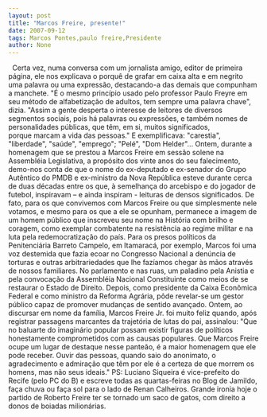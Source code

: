```yaml
---
layout: post
title: "Marcos Freire, presente!"
date: 2007-09-12
tags: Marcos Pontes,paulo freire,Presidente
author: None
---
```

&nbsp;
Certa vez, numa conversa com um jornalista amigo, editor de primeira p&aacute;gina, ele nos explicava o porqu&ecirc; de grafar em caixa alta e em negrito uma palavra ou uma express&atilde;o, destacando-a das demais que compunham a manchete.
&quot;&Eacute; o mesmo princ&iacute;pio usado pelo professor Paulo Freyre em seu m&eacute;todo de alfabetiza&ccedil;&atilde;o de adultos, tem sempre uma palavra chave&quot;, dizia. &quot;Assim a gente desperta o interesse de leitores de diversos segmentos sociais, pois h&aacute; palavras ou express&otilde;es, e tamb&eacute;m nomes de personalidades p&uacute;blicas, que t&ecirc;m, em si, muitos significados, porque&nbsp;marcam a vida das pessoas.&quot;
E exemplificava: &quot;carestia&quot;, &quot;liberdade&quot;, &quot;sa&uacute;de&quot;, &quot;emprego&quot;; &quot;Pel&eacute;&quot;, &quot;Dom Helder&quot;...
Ontem, durante a homenagem que se prestou a Marcos Freire em sess&atilde;o solene na Assembl&eacute;ia Legislativa, a prop&oacute;sito dos vinte anos do seu falecimento, demo-nos conta de que o nome do ex-deputado e ex-senador do Grupo Aut&ecirc;ntico do PMDB e ex-ministro da Nova Rep&uacute;blica esteve durante cerca de duas d&eacute;cadas entre os que, &agrave; semelhan&ccedil;a do arcebispo e do jogador de futebol, inspiravam &ndash; e ainda inspiram - leituras de densos significados.
De fato, para os que convivemos com Marcos Freire ou que simplesmente nele votamos, e mesmo para os que a ele se opunham, permanece a imagem de um homem p&uacute;blico que inscreveu seu nome na Hist&oacute;ria com brilho e coragem, como exemplar combatente na resist&ecirc;ncia ao regime militar e na luta pela redemocratiza&ccedil;&atilde;o do pa&iacute;s.
Para os presos pol&iacute;ticos da Penitenci&aacute;ria Barreto Campelo, em Itamarac&aacute;, por exemplo, Marcos foi uma voz destemida que fazia ecoar no Congresso Nacional a den&uacute;ncia de torturas e outras arbitrariedades que lhe faz&iacute;amos chegar &agrave;s m&atilde;os atrav&eacute;s de nossos familiares. No parlamento e nas ruas, um paladino pela Anistia e pela convoca&ccedil;&atilde;o da Assembl&eacute;ia Nacional Constituinte como meios de se restaurar o Estado de Direito.
Depois, como presidente da Caixa Econ&ocirc;mica Federal e como ministro da Reforma Agr&aacute;ria, p&ocirc;de revelar-se um gestor p&uacute;blico capaz de promover mudan&ccedil;as de sentido avan&ccedil;ado.
Ontem, ao discursar em nome da fam&iacute;lia, Marcos Freire Jr. foi muito feliz quando, ap&oacute;s registrar passagens marcantes da trajet&oacute;ria de lutas do pai, assinalou: &quot;Que no baluarte do imagin&aacute;rio popular possam existir figuras de pol&iacute;ticos honestamente comprometidos com as causas populares. Que Marcos Freire ocupe um lugar de destaque nesse pante&atilde;o, &eacute; a maior homenagem que ele pode receber. Ouvir das pessoas, quando saio do anonimato, o agradecimento e admira&ccedil;&atilde;o que t&ecirc;m por ele &eacute; a certeza de que morrem os homens, mas n&atilde;o seus ideais.&quot;
PS: Luciano Siqueira &eacute; vice-prefeito do Recife (pelo PC do B) e escreve todas as quartas-feiras no Blog de Jamildo, fa&ccedil;a chuva ou fa&ccedil;a sol para o lado de Renan Calheiros. Grande ironia hoje o partido de Roberto Freire ter se tornado um saco de gatos, com direito a donos de boiadas milion&aacute;rias.
&nbsp; 
